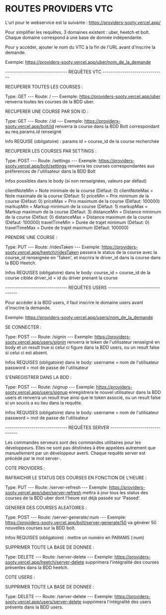 # ROUTES PROVIDERS VTC

L'url pour le webservice est la suivante :
https://providers-sooty.vercel.app/

Pour simplifier les requêtes, 3 domaines existent : uber, heetch et bolt.
Chaque domaine correspond à une base de donnée indépendante.

Pour y accéder, ajouter le nom du VTC à la fin de l'URL avant d'inscrire la demande.

Exemple: https://providers-sooty.vercel.app/uber/nom_de_la_demande

------------------------------- REQUÊTES VTC -------------------------------

RECUPERER TOUTES LES COURSES :

Type: GET --- Route: / --- Exemple: https://providers-sooty.vercel.app/uber renverra toutes les courses de la BDD uber.

RECUPERER UNE COURSE PAR SON ID :

Type: GET --- Route: /:id --- Exemple: https://providers-sooty.vercel.app/bolt/id renverra la course dans la BDD Bolt correspondant au req.params.id renseigné 

Info REQUISE (obligatoire) : params id = course_id de la course recherchée

RECUPERER LES COURSES PAR SETTINGS :

Type: POST --- Route: /settings --- Exemple: https://providers-sooty.vercel.app/bolt/settings renverra les courses correspondantes aux préferences de l'utilisateur dans la BDD Bolt

Infos possibles dans le body (si non renseignées, valeurs par défaut)

clientNoteMin = Note minimale de la course (Défaut: 0)
clientNoteMax = Note maximale de la course (Défaut: 5)
priceMin = Prix minimum de la course (Défaut: 0)
priceMax = Prix maximum de la course (Défaut: 100000)
markupMin = Markup minimum de la course (Défaut: 1)
markupMax = Markup maximum de la course (Défaut: 3)
distanceMin = Distance minimum de la course (Défaut: 0)
distanceMax = Distance maximum de la course (Défaut: 100000)
travelTimeMin = Durée de trajet minimum (Défaut: 0)
travelTimeMax = Durée de trajet maximum (Défaut: 100000)

PRENDRE UNE COURSE :

Type: PUT --- Route: /ridesTaken --- Exemple: https://providers-sooty.vercel.app/heetch/ridesTaken passera le status de la course avec la course_id renseignée en 'Taken', et inscrira le driver_id dans la course dans la BDD Heetch.

Infos REQUISES (obligatoire) dans le body:
course_id = course_id de la course ciblée
driver_id = id du driver prenant la course

------------------------------- REQUÊTES USERS --------------------------------

Pour accéder à la BDD users, il faut inscrire le domaine users avant d'inscrire la demande.

Exemple: https://providers-sooty.vercel.app/users/nom_de_la_demande

SE CONNECTER :

Type: POST --- Route: /signin --- Exemple: https://providers-sooty.vercel.app/users/signin renverra le token de l'utilisateur renseigné en body et un result true si celui ci figure dans la BDD users, ou un result false si celui ci est absent.

Infos REQUISES (obligatoire) dans le body:
username = nom de l'utilisateur
password = mot de passe de l'utilisateur

S'ENREGISTRER DANS LA BDD :

Type: POST --- Route: /signup --- Exemple: https://providers-sooty.vercel.app/users/signup enregistrera le nouvel utilisateur dans la BDD users et renverra un result true ainsi que le token associé, ou un result false si un soucis a eu lieu dans la requête.

Infos REQUISES (obligatoire) dans le body:
username = nom de l'utilisateur
password = mot de passe de l'utilisateur

------------------------------- REQUÊTES SERVER -------------------------------

Les commandes serveurs sont des commandes utilitaires pour les développeurs.
Elles ne sont pas déstinées à être appelées autrement que manuellement par un développeur averti.
Chaque requête server est précédé par le mot server-.

COTE PROVIDERS :

RAFRAICHIR LE STATUS DES COURSES EN FONCTION DE L'HEURE :

Type: PUT --- Route: /server-refresh --- Exemple: https://providers-sooty.vercel.app/uber/server-refresh mettra à jour tous les status des courses de la BDD uber dont l'heure est déjà passée sur 'Passed'.

GENERER DES COURSES ALEATOIRES :

Type: POST --- Route: /server-generate/:num --- Exemple: https://providers-sooty.vercel.app/bolt/server-generate/50 va générer 50 nouvelles courses sur la BDD bolt.

Infos REQUISES (obligatoire) : mettre un numéro en PARAMS (:num)

SUPPRIMER TOUTE LA BASE DE DONNEE :

Type: DELETE --- Route: /server-delete --- Exemple: https://providers-sooty.vercel.app/heetch/server-delete supprimera l'intégralité des courses présentes dans la BDD heetch.

COTE USERS :

SUPPRIMER TOUTE LA BASE DE DONNEE :

Type: DELETE --- Route: /server-delete --- Exemple: https://providers-sooty.vercel.app/users/server-delete supprimera l'intégralité des users présents dans la BDD users.
